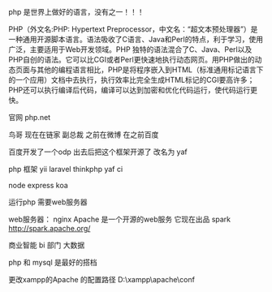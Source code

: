 php 是世界上做好的语言，没有之一！！！

PHP（外文名:PHP: Hypertext Preprocessor，中文名：“超文本预处理器”）是一种通用开源脚本语言。语法吸收了C语言、Java和Perl的特点，利于学习，使用广泛，主要适用于Web开发领域。PHP 独特的语法混合了C、Java、Perl以及PHP自创的语法。它可以比CGI或者Perl更快速地执行动态网页。用PHP做出的动态页面与其他的编程语言相比，PHP是将程序嵌入到HTML（标准通用标记语言下的一个应用）文档中去执行，执行效率比完全生成HTML标记的CGI要高许多；PHP还可以执行编译后代码，编译可以达到加密和优化代码运行，使代码运行更快。

官网
php.net

鸟哥 现在在链家 副总裁 之前在微博 在之前百度

百度开发了一个odp 出去后把这个框架开源了 改名为 yaf

php 框架 yii laravel thinkphp yaf ci

node  express koa


运行php  需要web服务器

web服务器：
nginx
Apache  是一个开源的web服务
    它现在出品 spark
    http://spark.apache.org/

商业智能  bi 部门 大数据

php 和 mysql 是最好的搭档

更改xampp的Apache 的配置路径
D:\xampp\apache\conf
